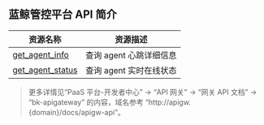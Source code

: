 ## 蓝鲸管控平台 API 简介

| 资源名称                                          | 资源描述                |
| ------------------------------------------------- | ----------------------- |
| [get_agent_info](./zh-hans/get_agent_info.md)     | 查询 agent 心跳详细信息   |
| [get_agent_status](./zh-hans/get_agent_status.md) | 查询 agent 实时在线状态 |


> 更多详情见“PaaS 平台-开发者中心” -> “API 网关” -> “网关 API 文档” -> “bk-apigateway” 的内容，域名参考 “http://apigw.{domain}/docs/apigw-api”。